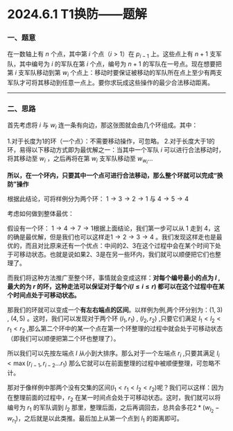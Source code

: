 # 2024.6.1 T1换防——题解
### 一、题意
在一数轴上有 $n$ 个点，其中第 $i$ 个点（$i>1$）在 $p_{i-1}$ 上。这些点上有 $n+1$ 支军队，其中编号为 $i$ 的军队在第 $i$ 个点，编号为 $n+1$ 的军队在一号点。现在想要把第 $i$ 支军队移动到第 $w_i$ 个点上：移动时要保证被移动的军队所在点上至少有两支军队才可将其移动到任意一点上。要你求玩成这些操作的最少合法移动距离。

---

### 二、思路

首先考虑将 $i$ 与 $w_i$ 连一条有向边，那这张图就会由几个环组成。其中：

1.对于长度为1的环（一个点）：不需要移动操作，可忽略。
2.对于长度大于1的环，易得以下移动方式即为最优解之一：当其中一个军队 $i$ 可以进行合法移动时，将其移动至 $w_i$ ，之后再将在第 $w_i$ 支军队移动至 $w_{w_i}$...

**所以，在一个环内，只要其中一个点可进行合法移动，那么整个环就可以完成“换防”操作**

根据此结论，可将样例分为两个环： $1 \rightarrow 3 \rightarrow 2 \rightarrow 1$ 与 $4 \rightarrow 5 \rightarrow 4$ 

考虑如何做到整体最优： 

假设有一个环：  $1 \rightarrow 4 \rightarrow 7 \rightarrow 1$根据上面结论，我们第一步可以从 $1$ 走到   $4$，这的确是最优解，但是我们也可以这样走$1 \rightarrow 2 \rightarrow 3 \rightarrow 4$ 。我们发现这样走也是最优的，而且对比原来还有一个优点：中间的$2、3$在这个过程中会在某个时间下处于可移动状态。也就是说如果$2、3$是在另一些环内，我们就可以顺便把它们也整理了。

而我们将这种方法推广至整个环，事情就会变成这样：**对每个编号最小的点为 $l$ ,最大的为 $r$ 的环，这种走法可以保证对于每个$i(l \leq i \leq r)$ 都可以在这个过程中在某个时间点处于可移动状态。**

那我们的环就可以变成一个**有左右端点的区间**。以样例为例,两个环分别为：$(1,3)$ , $(4,5)$ 。这时，我们可以发现对于两个环 $(l_1,r_1)$ , $(l_2,r_2)$ ,只要它们满足 $l_1 < l_2 < r_1 < r_2$ ,那么第二个环中的某一个点在第一个环整理的过程中就会处于可移动状态（即我们可以顺便把第二个环也整理了）。

所以我们可以先按左端点 $l$ 从小到大排序。那么对于一个左端点 $r_i$ ,只要其满足 $l_i < \max(r_{i-1},r_{i-2}\dots r_1)$ 那么它就可以在前面整理的过程中被顺便整理，可忽略不计。

那对于像样例中那两个没有交集的区间$(l_1<r_1<l_2<r_2)$呢？我们可以这样：因为在整理前面的过程中，$r_2$ 在某一时间点会处于可移动状态。这时，我们就可以将编号为 $r_1$ 的军队调到 $l_2$ 那里，整理后面，之后再调回去，总共会多花$2*(w_{l_2}-w_{r_1})$，之后就是以此类推。最后加上从第一个点到 $l_1$ 的距离即可。
